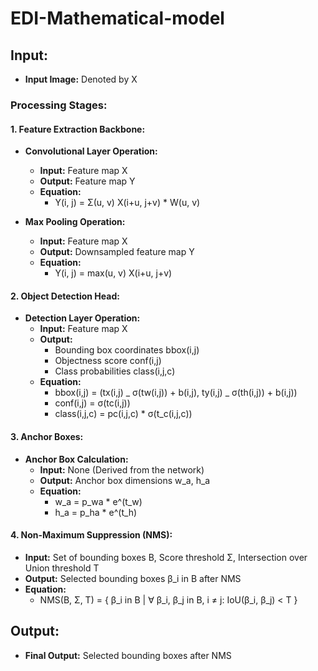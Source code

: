 # EDI-Mathematical-model

## Input:

- **Input Image:** Denoted by X

### Processing Stages:

#### 1. Feature Extraction Backbone:

- **Convolutional Layer Operation:**

  - **Input:** Feature map X
  - **Output:** Feature map Y
  - **Equation:**
    - Y(i, j) = Σ(u, v) X(i+u, j+v) \* W(u, v)

- **Max Pooling Operation:**
  - **Input:** Feature map X
  - **Output:** Downsampled feature map Y
  - **Equation:**
    - Y(i, j) = max(u, v) X(i+u, j+v)

#### 2. Object Detection Head:

- **Detection Layer Operation:**
  - **Input:** Feature map X
  - **Output:**
    - Bounding box coordinates bbox(i,j)
    - Objectness score conf(i,j)
    - Class probabilities class(i,j,c)
  - **Equation:**
    - bbox(i,j) = (tx(i,j) _ σ(tw(i,j)) + b(i,j), ty(i,j) _ σ(th(i,j)) + b(i,j))
    - conf(i,j) = σ(tc(i,j))
    - class(i,j,c) = pc(i,j,c) \* σ(t_c(i,j,c))

#### 3. Anchor Boxes:

- **Anchor Box Calculation:**
  - **Input:** None (Derived from the network)
  - **Output:** Anchor box dimensions w_a, h_a
  - **Equation:**
    - w_a = p_wa \* e^(t_w)
    - h_a = p_ha \* e^(t_h)

#### 4. Non-Maximum Suppression (NMS):

- **Input:** Set of bounding boxes B, Score threshold Σ, Intersection over Union threshold T
- **Output:** Selected bounding boxes β_i in B after NMS
- **Equation:**
  - NMS(B, Σ, T) = { β_i in B | ∀ β_i, β_j in B, i ≠ j: IoU(β_i, β_j) < T }

## Output:

- **Final Output:** Selected bounding boxes after NMS
